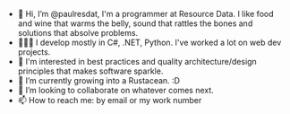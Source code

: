 - 👋 Hi, I’m @paulresdat, I'm a programmer at Resource Data.  I like food and wine that warms the belly, sound that rattles the bones and solutions that absolve problems.
- 👨🏼‍💻 I develop mostly in C#, .NET, Python.  I've worked a lot on web dev projects.
- 👀 I'm interested in best practices and quality architecture/design principles that makes software sparkle.
- 🌱 I’m currently growing into a Rustacean. :D
- 💞️ I’m looking to collaborate on whatever comes next.
- 📫 How to reach me: by email or my work number

<!---
paulresdat/paulresdat is a ✨ special ✨ repository because its `README.md` (this file) appears on your GitHub profile.
You can click the Preview link to take a look at your changes.
--->

